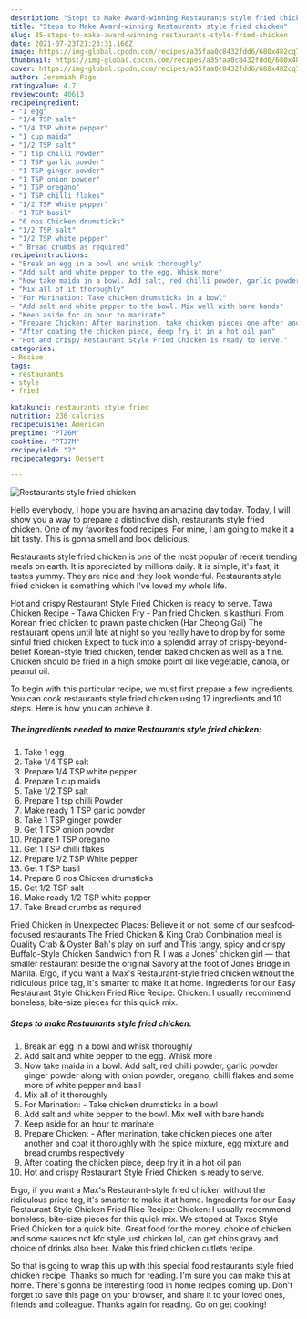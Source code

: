 ```yaml
---
description: "Steps to Make Award-winning Restaurants style fried chicken"
title: "Steps to Make Award-winning Restaurants style fried chicken"
slug: 85-steps-to-make-award-winning-restaurants-style-fried-chicken
date: 2021-07-23T21:23:31.160Z
image: https://img-global.cpcdn.com/recipes/a35faa0c8432fdd6/680x482cq70/restaurants-style-fried-chicken-recipe-main-photo.jpg
thumbnail: https://img-global.cpcdn.com/recipes/a35faa0c8432fdd6/680x482cq70/restaurants-style-fried-chicken-recipe-main-photo.jpg
cover: https://img-global.cpcdn.com/recipes/a35faa0c8432fdd6/680x482cq70/restaurants-style-fried-chicken-recipe-main-photo.jpg
author: Jeremiah Page
ratingvalue: 4.7
reviewcount: 40613
recipeingredient:
- "1 egg"
- "1/4 TSP salt"
- "1/4 TSP white pepper"
- "1 cup maida"
- "1/2 TSP salt"
- "1 tsp chilli Powder"
- "1 TSP garlic powder"
- "1 TSP ginger powder"
- "1 TSP onion powder"
- "1 TSP oregano"
- "1 TSP chilli flakes"
- "1/2 TSP White pepper"
- "1 TSP basil"
- "6 nos Chicken drumsticks"
- "1/2 TSP salt"
- "1/2 TSP white pepper"
- " Bread crumbs as required"
recipeinstructions:
- "Break an egg in a bowl and whisk thoroughly"
- "Add salt and white pepper to the egg. Whisk more"
- "Now take maida in a bowl. Add salt, red chilli powder, garlic powder ginger powder along with onion powder, oregano, chilli flakes and some more of white pepper and basil"
- "Mix all of it thoroughly"
- "For Marination: Take chicken drumsticks in a bowl"
- "Add salt and white pepper to the bowl. Mix well with bare hands"
- "Keep aside for an hour to marinate"
- "Prepare Chicken: After marination, take chicken pieces one after another and coat it thoroughly with the spice mixture, egg mixture and bread crumbs respectively"
- "After coating the chicken piece, deep fry it in a hot oil pan"
- "Hot and crispy Restaurant Style Fried Chicken is ready to serve."
categories:
- Recipe
tags:
- restaurants
- style
- fried

katakunci: restaurants style fried 
nutrition: 236 calories
recipecuisine: American
preptime: "PT26M"
cooktime: "PT37M"
recipeyield: "2"
recipecategory: Dessert

---
```



![Restaurants style fried chicken](https://img-global.cpcdn.com/recipes/a35faa0c8432fdd6/680x482cq70/restaurants-style-fried-chicken-recipe-main-photo.jpg)

Hello everybody, I hope you are having an amazing day today. Today, I will show you a way to prepare a distinctive dish, restaurants style fried chicken. One of my favorites food recipes. For mine, I am going to make it a bit tasty. This is gonna smell and look delicious.

Restaurants style fried chicken is one of the most popular of recent trending meals on earth. It is appreciated by millions daily. It is simple, it's fast, it tastes yummy. They are nice and they look wonderful. Restaurants style fried chicken is something which I've loved my whole life.

Hot and crispy Restaurant Style Fried Chicken is ready to serve. Tawa Chicken Recipe - Tawa Chicken Fry - Pan fried Chicken. s kasthuri. From Korean fried chicken to prawn paste chicken (Har Cheong Gai) The restaurant opens until late at night so you really have to drop by for some sinful fried chicken Expect to tuck into a splendid array of crispy-beyond-belief Korean-style fried chicken, tender baked chicken as well as a fine. Chicken should be fried in a high smoke point oil like vegetable, canola, or peanut oil.


To begin with this particular recipe, we must first prepare a few ingredients. You can cook restaurants style fried chicken using 17 ingredients and 10 steps. Here is how you can achieve it.

<!--inarticleads1-->

##### The ingredients needed to make Restaurants style fried chicken:

1. Take 1 egg
1. Take 1/4 TSP salt
1. Prepare 1/4 TSP white pepper
1. Prepare 1 cup maida
1. Take 1/2 TSP salt
1. Prepare 1 tsp chilli Powder
1. Make ready 1 TSP garlic powder
1. Take 1 TSP ginger powder
1. Get 1 TSP onion powder
1. Prepare 1 TSP oregano
1. Get 1 TSP chilli flakes
1. Prepare 1/2 TSP White pepper
1. Get 1 TSP basil
1. Prepare 6 nos Chicken drumsticks
1. Get 1/2 TSP salt
1. Make ready 1/2 TSP white pepper
1. Take  Bread crumbs as required


Fried Chicken in Unexpected Places: Believe it or not, some of our seafood-focused restaurants The Fried Chicken &amp; King Crab Combination meal is Quality Crab &amp; Oyster Bah&#39;s play on surf and This tangy, spicy and crispy Buffalo-Style Chicken Sandwich from R. I was a Jones&#39; chicken girl — that smaller restaurant beside the original Savory at the foot of Jones Bridge in Manila. Ergo, if you want a Max&#39;s Restaurant-style fried chicken without the ridiculous price tag, it&#39;s smarter to make it at home. Ingredients for our Easy Restaurant Style Chicken Fried Rice Recipe: Chicken: I usually recommend boneless, bite-size pieces for this quick mix. 

<!--inarticleads2-->

##### Steps to make Restaurants style fried chicken:

1. Break an egg in a bowl and whisk thoroughly
1. Add salt and white pepper to the egg. Whisk more
1. Now take maida in a bowl. Add salt, red chilli powder, garlic powder ginger powder along with onion powder, oregano, chilli flakes and some more of white pepper and basil
1. Mix all of it thoroughly
1. For Marination: - Take chicken drumsticks in a bowl
1. Add salt and white pepper to the bowl. Mix well with bare hands
1. Keep aside for an hour to marinate
1. Prepare Chicken: - After marination, take chicken pieces one after another and coat it thoroughly with the spice mixture, egg mixture and bread crumbs respectively
1. After coating the chicken piece, deep fry it in a hot oil pan
1. Hot and crispy Restaurant Style Fried Chicken is ready to serve.


Ergo, if you want a Max&#39;s Restaurant-style fried chicken without the ridiculous price tag, it&#39;s smarter to make it at home. Ingredients for our Easy Restaurant Style Chicken Fried Rice Recipe: Chicken: I usually recommend boneless, bite-size pieces for this quick mix. We sttoped at Texas Style Fried Chicken for a quick bite. Great food for the money. choice of chicken and some sauces not kfc style just chicken lol, can get chips gravy and choice of drinks also beer. Make this fried chicken cutlets recipe. 

So that is going to wrap this up with this special food restaurants style fried chicken recipe. Thanks so much for reading. I'm sure you can make this at home. There's gonna be interesting food in home recipes coming up. Don't forget to save this page on your browser, and share it to your loved ones, friends and colleague. Thanks again for reading. Go on get cooking!
